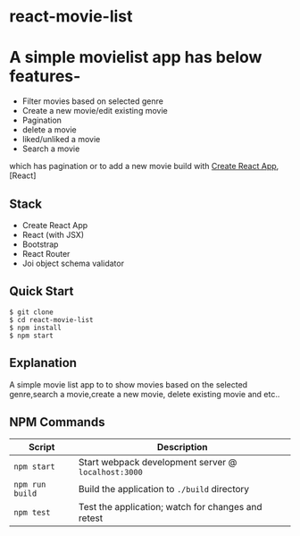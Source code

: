 # react-movie-list

# A simple movielist app has below features-

- Filter movies based on selected genre
- Create a new movie/edit existing movie
- Pagination
- delete a movie
- liked/unliked a movie
- Search a movie

which has pagination or to add a new movie build with [Create React App](https://github.com/facebookincubator/create-react-app),[React]

## Stack

- Create React App
- React (with JSX)
- Bootstrap
- React Router
- Joi object schema validator

## Quick Start

```shell
$ git clone
$ cd react-movie-list
$ npm install
$ npm start
```

## Explanation

A simple movie list app to to show movies based on the selected genre,search a movie,create a new movie, delete existing movie and etc..

## NPM Commands

| Script          | Description                                         |
| --------------- | --------------------------------------------------- |
| `npm start`     | Start webpack development server @ `localhost:3000` |
| `npm run build` | Build the application to `./build` directory        |
| `npm test`      | Test the application; watch for changes and retest  |

